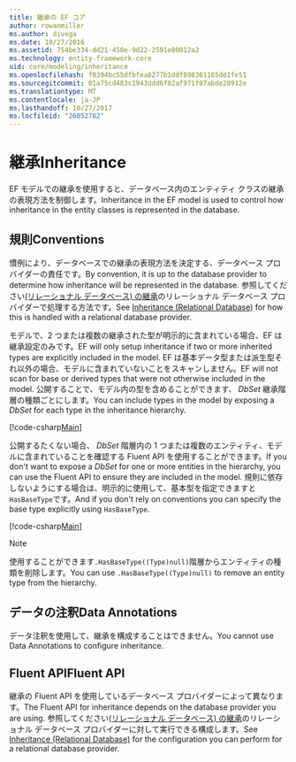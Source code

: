 ```yaml
---
title: 継承の EF コア
author: rowanmiller
ms.author: divega
ms.date: 10/27/2016
ms.assetid: 754be334-dd21-450e-9d22-2591e80012a2
ms.technology: entity-framework-core
uid: core/modeling/inheritance
ms.openlocfilehash: f0394bc55dfbfea8277b1ddf898361165dd1fe51
ms.sourcegitcommit: 01a75cd483c1943ddd6f82af971f07abde20912e
ms.translationtype: MT
ms.contentlocale: ja-JP
ms.lasthandoff: 10/27/2017
ms.locfileid: "26052782"
---
```

# <a name="inheritance"></a><span data-ttu-id="6eb1f-102">継承</span><span class="sxs-lookup"><span data-stu-id="6eb1f-102">Inheritance</span></span>

<span data-ttu-id="6eb1f-103">EF モデルでの継承を使用すると、データベース内のエンティティ クラスの継承の表現方法を制御します。</span><span class="sxs-lookup"><span data-stu-id="6eb1f-103">Inheritance in the EF model is used to control how inheritance in the entity classes is represented in the database.</span></span>

## <a name="conventions"></a><span data-ttu-id="6eb1f-104">規則</span><span class="sxs-lookup"><span data-stu-id="6eb1f-104">Conventions</span></span>

<span data-ttu-id="6eb1f-105">慣例により、データベースでの継承の表現方法を決定する、データベース プロバイダーの責任です。</span><span class="sxs-lookup"><span data-stu-id="6eb1f-105">By convention, it is up to the database provider to determine how inheritance will be represented in the database.</span></span> <span data-ttu-id="6eb1f-106">参照してください[(リレーショナル データベース) の継承](relational/inheritance.md)のリレーショナル データベース プロバイダーで処理する方法です。</span><span class="sxs-lookup"><span data-stu-id="6eb1f-106">See [Inheritance (Relational Database)](relational/inheritance.md) for how this is handled with a relational database provider.</span></span>

<span data-ttu-id="6eb1f-107">モデルで、2 つまたは複数の継承された型が明示的に含まれている場合、EF は継承設定のみです。</span><span class="sxs-lookup"><span data-stu-id="6eb1f-107">EF will only setup inheritance if two or more inherited types are explicitly included in the model.</span></span> <span data-ttu-id="6eb1f-108">EF は基本データ型または派生型それ以外の場合、モデルに含まれていないことをスキャンしません。</span><span class="sxs-lookup"><span data-stu-id="6eb1f-108">EF will not scan for base or derived types that were not otherwise included in the model.</span></span> <span data-ttu-id="6eb1f-109">公開することで、モデル内の型を含めることができます、 *DbSet<TEntity>* 継承階層の種類ごとにします。</span><span class="sxs-lookup"><span data-stu-id="6eb1f-109">You can include types in the model by exposing a *DbSet<TEntity>* for each type in the inheritance hierarchy.</span></span>

[!code-csharp[Main](../../../samples/core/Modeling/Conventions/Samples/InheritanceDbSets.cs?highlight=3-4&name=Model)]

<span data-ttu-id="6eb1f-110">公開するたくない場合、 *DbSet<TEntity>* 階層内の 1 つまたは複数のエンティティ、モデルに含まれていることを確認する Fluent API を使用することができます。</span><span class="sxs-lookup"><span data-stu-id="6eb1f-110">If you don't want to expose a *DbSet<TEntity>* for one or more entities in the hierarchy, you can use the Fluent API to ensure they are included in the model.</span></span>
<span data-ttu-id="6eb1f-111">規則に依存しないようにする場合は、明示的に使用して、基本型を指定できますと`HasBaseType`です。</span><span class="sxs-lookup"><span data-stu-id="6eb1f-111">And if you don't rely on conventions you can specify the base type explicitly using `HasBaseType`.</span></span>

[!code-csharp[Main](../../../samples/core/Modeling/Conventions/Samples/InheritanceModelBuilder.cs?highlight=7&name=Context)]

> [!NOTE]
> <span data-ttu-id="6eb1f-112">使用することができます`.HasBaseType((Type)null)`階層からエンティティの種類を削除します。</span><span class="sxs-lookup"><span data-stu-id="6eb1f-112">You can use `.HasBaseType((Type)null)` to remove an entity type from the hierarchy.</span></span>

## <a name="data-annotations"></a><span data-ttu-id="6eb1f-113">データの注釈</span><span class="sxs-lookup"><span data-stu-id="6eb1f-113">Data Annotations</span></span>

<span data-ttu-id="6eb1f-114">データ注釈を使用して、継承を構成することはできません。</span><span class="sxs-lookup"><span data-stu-id="6eb1f-114">You cannot use Data Annotations to configure inheritance.</span></span>

## <a name="fluent-api"></a><span data-ttu-id="6eb1f-115">Fluent API</span><span class="sxs-lookup"><span data-stu-id="6eb1f-115">Fluent API</span></span>

<span data-ttu-id="6eb1f-116">継承の Fluent API を使用しているデータベース プロバイダーによって異なります。</span><span class="sxs-lookup"><span data-stu-id="6eb1f-116">The Fluent API for inheritance depends on the database provider you are using.</span></span> <span data-ttu-id="6eb1f-117">参照してください[(リレーショナル データベース) の継承](relational/inheritance.md)のリレーショナル データベース プロバイダーに対して実行できる構成します。</span><span class="sxs-lookup"><span data-stu-id="6eb1f-117">See [Inheritance (Relational Database)](relational/inheritance.md) for the configuration you can perform for a relational database provider.</span></span>
